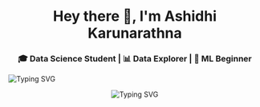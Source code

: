 <h1 align="center">Hey there 👋, I'm Ashidhi Karunarathna</h1>
<h3 align="center">🎓 Data Science Student | 📊 Data Explorer | 🤖 ML Beginner </h3>
<p >
  <img src="https://readme-typing-svg.demolab.com?font=Fira+Code&pause=500&color=00BFFF&center=true&vCenter=true&width=435&lines=I+Love+Playing+with+Data!;Currently+Learning:+ML%2C+Python%2C+Power+BI;Building+Projects+%E2%9A%A1" alt="Typing SVG" />
</p>
<p align="center">
  <img src="https://readme-typing-svg.demolab.com?font=Fira+Code&pause=1000&color=FF61A6&center=true&vCenter=true&multiline=true&width=800&height=100&lines=%F0%9F%9A%80+Aspiring+Data+Scientist+%7C+Python+%7C+ML+%7C+AI;%F0%9F%8E%AF+Currently+Mastering%3A+Pandas%2C+NumPy%2C+Power+BI%2C+scikit-learn;%F0%9F%91%A8%F0%9F%92%BB+I+Love+Cleaning%2C+Visualizing+%26+Modeling+Data!;%F0%9F%8C%B1+Building+Real+Projects+Every+Week!+%F0%9F%94%A5" alt="Typing SVG" />
</p>


<!--
**Ashidhi/Ashidhi** is a ✨ _special_ ✨ repository because its `README.md` (this file) appears on your GitHub profile.

Here are some ideas to get you started:

- 🔭 I’m currently working on ...
- 🌱 I’m currently learning ...
- 👯 I’m looking to collaborate on ...
- 🤔 I’m looking for help with ...
- 💬 Ask me about ...
- 📫 How to reach me: ...
- 😄 Pronouns: ...
- ⚡ Fun fact: ...
-->
